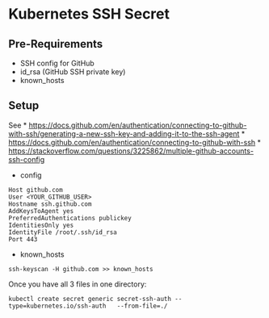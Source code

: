 # Kubernetes SSH Secret


## Pre-Requirements

* SSH config for GitHub
* id_rsa (GitHub SSH private key)
* known_hosts



## Setup 

See 
    * https://docs.github.com/en/authentication/connecting-to-github-with-ssh/generating-a-new-ssh-key-and-adding-it-to-the-ssh-agent
    * https://docs.github.com/en/authentication/connecting-to-github-with-ssh
    * https://stackoverflow.com/questions/3225862/multiple-github-accounts-ssh-config


* config
```
Host github.com
User <YOUR_GITHUB_USER>
Hostname ssh.github.com
AddKeysToAgent yes
PreferredAuthentications publickey
IdentitiesOnly yes
IdentityFile /root/.ssh/id_rsa
Port 443
```

* known_hosts
```
ssh-keyscan -H github.com >> known_hosts
```

Once you have all 3 files in one directory:

```
kubectl create secret generic secret-ssh-auth --type=kubernetes.io/ssh-auth   --from-file=./
```
